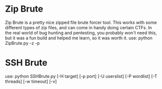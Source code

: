 # Zip Brute

Zip Brute is a pretty nice zipped file brute forcer tool. This works with some different types of zip files, and can come in handy doing certain CTFs. In the real world of bug hunting and pentesting, you probably won't need this, but it was a fun build and helped me learn, so it was worth it.
use: python ZipBrute.py -z <zip file> -p <password list>

# SSH Brute

use: python SSHBrute.py [-H target] [-p port] [-U userslist] [-P wordlist] [-T threads] [-w timeout] [-v]

